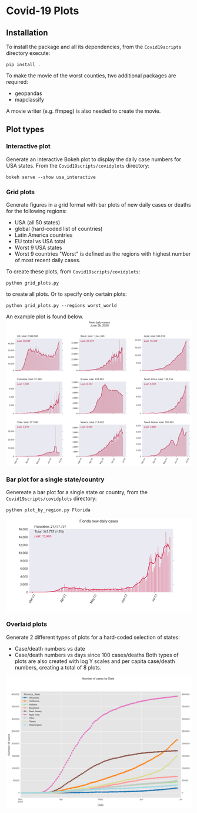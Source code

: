 # Covid-19 Plots

## Installation
To install the package and all its dependencies, from the `Covid19scripts`
directory execute:

```
pip install .
```

To make the movie of the worst counties, two additional packages are required:

- geopandas
- mapclassify

A movie writer (e.g. ffmpeg) is also needed to create the movie. 

## Plot types

### Interactive plot
Generate an interactive Bokeh plot to display the daily case numbers for 
USA states. From the `Covid19scripts/covidplots` directory:

```
bokeh serve --show usa_interactive
```

### Grid plots
Generate figures in a grid format with bar plots of new daily cases or deaths
for the following regions:
* USA (all 50 states)
* global (hard-coded list of countries)
* Latin America countries
* EU total vs USA total
* Worst 9 USA states
* Worst 9 countries
"Worst" is defined as the regions with highest number of most recent daily cases. 

To create these plots, from `Covid19scripts/covidplots`:

```
python grid_plots.py
```

to create all plots. Or to specify only certain plots:

```
python grid_plots.py --regions worst_world
```

An example plot is found below.
![Alt text](covidplots/examples/worst_global_cases.png?raw=true "worst_global_cases.png")

### Bar plot for a single state/country
Genereate a bar plot for a single state or country, from the 
`Covid19scripts/covidplots` directory:

```
python plot_by_region.py Florida
```

![Florida plot](covidplots/examples/Florida_new_cases.png "Florida_new_cases.png")

### Overlaid plots
Generate 2 different types of plots for a hard-coded selection of states:
* Case/death numbers vs date
* Case/death numbers vs days since 100 cases/deaths 
Both types of plots are also created with log Y scales and per capita case/death
numbers, creating a total of 8 plots.

![Alt text](covidplots/examples/usa_cases_date.png?raw=true "usa_cases_date.png")
